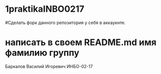 # 1praktikaINBO0217

#Сделать форк данного репозитория у себя в аккаукнте.
# написать в своем README.md имя фамилию группу 

Баркалов Василий Игоревич ИНБО-02-17
